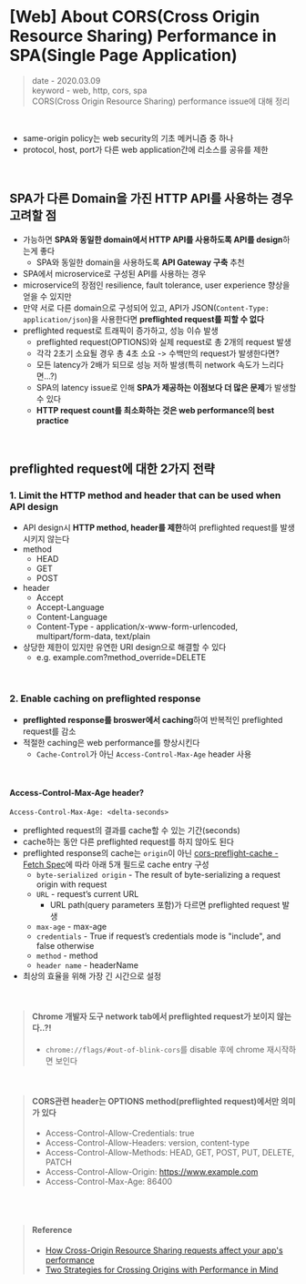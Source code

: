 # [Web] About CORS(Cross Origin Resource Sharing) Performance in SPA(Single Page Application)
> date - 2020.03.09  
> keyword - web, http, cors, spa  
> CORS(Cross Origin Resource Sharing) performance issue에 대해 정리

<br>

* same-origin policy는 web security의 기초 메커니즘 중 하나
* protocol, host, port가 다른 web application간에 리소스를 공유를 제한


<br>

## SPA가 다른 Domain을 가진 HTTP API를 사용하는 경우 고려할 점
* 가능하면 **SPA와 동일한 domain에서 HTTP API를 사용하도록 API를 design**하는게 좋다
  * SPA와 동일한 domain을 사용하도록 **API Gateway 구축** 추천
* SPA에서 microservice로 구성된 API를 사용하는 경우
* microservice의 장점인 resilience, fault tolerance, user experience 향상을 얻을 수 있지만
* 만약 서로 다른 domain으로 구성되어 있고, API가 JSON(`Content-Type: application/json`)을 사용한다면 **preflighted request를 피할 수 없다**
* preflighted request로 트래픽이 증가하고, 성능 이슈 발생
  * preflighted request(OPTIONS)와 실제 request로 총 2개의 request 발생
  * 각각 2초기 소요될 경우 총 4초 소요 -> 수백만의 request가 발생한다면? 
  * 모든 latency가 2배가 되므로 성능 저하 발생(특히 network 속도가 느리다면...?)
  * SPA의 latency issue로 인해 **SPA가 제공하는 이점보다 더 많은 문제**가 발생할 수 있다
  * **HTTP request count를 최소화하는 것은 web performance의 best practice**


<br>

## preflighted request에 대한 2가지 전략

### 1. Limit the HTTP method and header that can be used when API design
* API design시 **HTTP method, header를 제한**하여 preflighted request를 발생시키지 않는다
* method
  * HEAD
  * GET
  * POST
* header
  * Accept
  * Accept-Language
  * Content-Language
  * Content-Type - application/x-www-form-urlencoded, multipart/form-data, text/plain
* 상당한 제한이 있지만 유연한 URI design으로 해결할 수 있다
  * e.g. example.com?method_override=DELETE

<br>

### 2. Enable caching on preflighted response
* **preflighted response를 broswer에서 caching**하여 반복적인 preflighted request를 감소
* 적절한 caching은 web performance를 향상시킨다
  * `Cache-Control`가 아닌 `Access-Control-Max-Age` header 사용

<br>

#### Access-Control-Max-Age header?
```
Access-Control-Max-Age: <delta-seconds>
```
* preflighted request의 결과를 cache할 수 있는 기간(seconds)
* cache하는 동안 다른 preflighted request를 하지 않아도 된다
* preflighted response의 cache는 `origin`이 아닌 [cors-preflight-cache - Fetch Spec](https://fetch.spec.whatwg.org/#cors-preflight-cache)에 따라 아래 5개 필드로 cache entry 구성
  * `byte-serialized origin` - The result of byte-serializing a request origin with request
  * `URL` - request’s current URL
    * URL path(query parameters 포함)가 다르면 preflighted request 발생
  * `max-age` - max-age
  * `credentials` - True if request’s credentials mode is "include", and false otherwise
  * `method` - method
  * `header name` - headerName
* 최상의 효율을 위해 가장 긴 시간으로 설정 


<br> 

> #### Chrome 개발자 도구 network tab에서 preflighted request가 보이지 않는다..?!
> * `chrome://flags/#out-of-blink-cors`를 disable 후에 chrome 재시작하면 보인다

<br>

> #### CORS관련 header는 OPTIONS method(preflighted request)에서만 의미가 있다
> * Access-Control-Allow-Credentials: true
> * Access-Control-Allow-Headers: version, content-type
> * Access-Control-Allow-Methods: HEAD, GET, POST, PUT, DELETE, PATCH
> * Access-Control-Allow-Origin: https://www.example.com
> * Access-Control-Max-Age: 86400


<br><br>

> #### Reference
> * [How Cross-Origin Resource Sharing requests affect your app's performance](https://www.freecodecamp.org/news/the-terrible-performance-cost-of-cors-api-on-the-single-page-application-spa-6fcf71e50147/)
> * [Two Strategies for Crossing Origins with Performance in Mind](https://gooroo.io/GoorooTHINK/Article/16408/Two-Strategies-for-Crossing-Origins-with-Performance-in-Mind/19880#.XmUbIZMzbRa)
